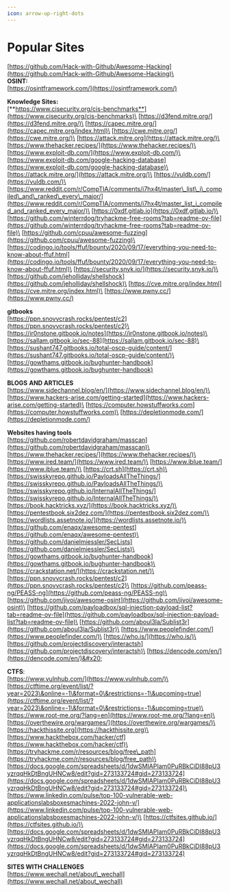```yaml
---
icon: arrow-up-right-dots
---
```


# Popular Sites

[https://github.com/Hack-with-Github/Awesome-Hacking](https://github.com/Hack-with-Github/Awesome-Hacking)\
\
**OSINT:**\
[https://osintframework.com/](https://osintframework.com/)

**Knowledge Sites:**\
[**https://www.cisecurity.org/cis-benchmarks**](https://www.cisecurity.org/cis-benchmarks)\
[https://d3fend.mitre.org/](https://d3fend.mitre.org/)\
[https://capec.mitre.org/](https://capec.mitre.org/index.html)\
[https://cwe.mitre.org/](https://cwe.mitre.org/)\
[https://attack.mitre.org](https://attack.mitre.org/)\
[https://www.thehacker.recipes/](https://www.thehacker.recipes/)\
[https://www.exploit-db.com/](https://www.exploit-db.com/)\
[https://www.exploit-db.com/google-hacking-database](https://www.exploit-db.com/google-hacking-database)\
[https://attack.mitre.org/](https://attack.mitre.org/)\
[https://vuldb.com/](https://vuldb.com/)\
[https://www.reddit.com/r/CompTIA/comments/i7hx4t/master\_list\_i\_compiled\_and\_ranked\_every\_major/](https://www.reddit.com/r/CompTIA/comments/i7hx4t/master_list_i_compiled_and_ranked_every_major/)\
[https://0xdf.gitlab.io](https://0xdf.gitlab.io/)\
[https://github.com/winterrdog/tryhackme-free-rooms?tab=readme-ov-file](https://github.com/winterrdog/tryhackme-free-rooms?tab=readme-ov-file)\
[https://github.com/cpuu/awesome-fuzzing](https://github.com/cpuu/awesome-fuzzing)\
[https://codingo.io/tools/ffuf/bounty/2020/09/17/everything-you-need-to-know-about-ffuf.html](https://codingo.io/tools/ffuf/bounty/2020/09/17/everything-you-need-to-know-about-ffuf.html)\
[https://security.snyk.io/](https://security.snyk.io/)\
[https://github.com/jeholliday/shellshock](https://github.com/jeholliday/shellshock)\
[https://cve.mitre.org/index.html](https://cve.mitre.org/index.html)\
[https://www.pwny.cc/](https://www.pwny.cc/)

**gitbooks**\
[https://ppn.snovvcrash.rocks/pentest/c2](https://ppn.snovvcrash.rocks/pentest/c2)\
[https://ir0nstone.gitbook.io/notes](https://ir0nstone.gitbook.io/notes)\
[https://sallam.gitbook.io/sec-88](https://sallam.gitbook.io/sec-88)\
[https://sushant747.gitbooks.io/total-oscp-guide/content/](https://sushant747.gitbooks.io/total-oscp-guide/content/)\
[https://gowthams.gitbook.io/bughunter-handbook](https://gowthams.gitbook.io/bughunter-handbook)

**BLOGS** **AND ARTICLES**\
[https://www.sidechannel.blog/en/](https://www.sidechannel.blog/en/)\
[https://www.hackers-arise.com/getting-started](https://www.hackers-arise.com/getting-started)\
[https://computer.howstuffworks.com](https://computer.howstuffworks.com)\
[https://depletionmode.com/](https://depletionmode.com/)

**Websites having tools**\
[https://github.com/robertdavidgraham/masscan](https://github.com/robertdavidgraham/masscan)\
[https://www.thehacker.recipes/](https://www.thehacker.recipes/)\
[https://www.ired.team/](https://www.ired.team/)\
[https://www.iblue.team/](https://www.iblue.team/)\
[https://crt.sh](https://crt.sh)\
[https://swisskyrepo.github.io/PayloadsAllTheThings/](https://swisskyrepo.github.io/PayloadsAllTheThings/)\
[https://swisskyrepo.github.io/InternalAllTheThings/](https://swisskyrepo.github.io/InternalAllTheThings/)\
[https://book.hacktricks.xyz/](https://book.hacktricks.xyz/)\
[https://pentestbook.six2dez.com/](https://pentestbook.six2dez.com/)\
[https://wordlists.assetnote.io/](https://wordlists.assetnote.io/)\
[https://github.com/enaqx/awesome-pentest](https://github.com/enaqx/awesome-pentest)\
[https://github.com/danielmiessler/SecLists](https://github.com/danielmiessler/SecLists)\
[https://gowthams.gitbook.io/bughunter-handbook](https://gowthams.gitbook.io/bughunter-handbook)\
[https://crackstation.net/](https://crackstation.net/)\
[https://ppn.snovvcrash.rocks/pentest/c2](https://ppn.snovvcrash.rocks/pentest/c2)\
[https://github.com/peass-ng/PEASS-ng](https://github.com/peass-ng/PEASS-ng)\
[https://github.com/jivoi/awesome-osint](https://github.com/jivoi/awesome-osint)\
[https://github.com/payloadbox/sql-injection-payload-list?tab=readme-ov-file](https://github.com/payloadbox/sql-injection-payload-list?tab=readme-ov-file)\
[https://github.com/aboul3la/Sublist3r](https://github.com/aboul3la/Sublist3r)\
[https://www.peoplefinder.com/](https://www.peoplefinder.com/)\
[https://who.is/](https://who.is/)\
[https://github.com/projectdiscovery/interactsh](https://github.com/projectdiscovery/interactsh)\
[https://dencode.com/en/](https://dencode.com/en/)&#x20;

**CTFS**:\
[https://www.vulnhub.com/](https://www.vulnhub.com/)\
[https://ctftime.org/event/list/?year=2023\&online=-1\&format=0\&restrictions=-1\&upcoming=true](https://ctftime.org/event/list/?year=2023\&online=-1\&format=0\&restrictions=-1\&upcoming=true)\
[https://www.root-me.org/?lang=en](https://www.root-me.org/?lang=en)\
[https://overthewire.org/wargames/](https://overthewire.org/wargames/)\
[https://hackthissite.org](https://hackthissite.org)\
[https://www.hackthebox.com/hacker/ctf](https://www.hackthebox.com/hacker/ctf)\
[https://tryhackme.com/r/resources/blog/free\_path](https://tryhackme.com/r/resources/blog/free_path)\
[https://docs.google.com/spreadsheets/d/1dwSMIAPIam0PuRBkCiDI88pU3yzrqqHkDtBngUHNCw8/edit?gid=273133724#gid=273133724](https://docs.google.com/spreadsheets/d/1dwSMIAPIam0PuRBkCiDI88pU3yzrqqHkDtBngUHNCw8/edit?gid=273133724#gid=273133724)\
[https://www.linkedin.com/pulse/top-100-vulnerable-web-applicationslabsboxesmachines-2022-john-v/](https://www.linkedin.com/pulse/top-100-vulnerable-web-applicationslabsboxesmachines-2022-john-v/)\
[https://ctfsites.github.io/](https://ctfsites.github.io/)\
[https://docs.google.com/spreadsheets/d/1dwSMIAPIam0PuRBkCiDI88pU3yzrqqHkDtBngUHNCw8/edit?gid=273133724#gid=273133724](https://docs.google.com/spreadsheets/d/1dwSMIAPIam0PuRBkCiDI88pU3yzrqqHkDtBngUHNCw8/edit?gid=273133724#gid=273133724)

**SITES WITH CHALLENGES**\
[https://www.wechall.net/about\_wechall](https://www.wechall.net/about_wechall)
